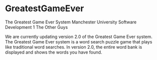 # GreatestGameEver
The Greatest Game Ever System
Manchester University
Software Development 1
The Other Guys


We are currently updating version 2.0 of the Greatest Game Ever system. The Greatest Game Ever system is a word search puzzle game that plays like traditional word searches. In version 2.0, the entire word bank is displayed and shows the words you have found.
